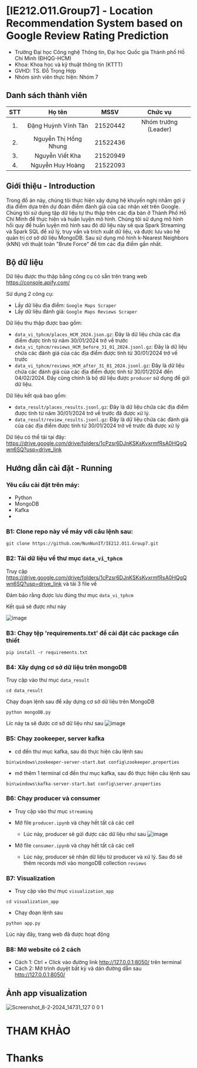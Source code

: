 # [IE212.O11.Group7] - Location Recommendation System based on Google Review Rating Prediction

* Trường Đại học Công nghệ Thông tin, Đại học Quốc gia Thành phố Hồ Chí Minh (ĐHQG-HCM)
* Khoa: Khoa học và kỹ thuật thông tin (KTTT)
* GVHD: TS. Đỗ Trọng Hợp
* Nhóm sinh viên thực hiện: Nhóm 7

## Danh sách thành viên
|STT | Họ tên | MSSV| Chức vụ |
|:---:|:-------------:|:-----:|:-----:|
|1. 	| Đặng Huỳnh Vĩnh Tân | 21520442| Nhóm trưởng (Leader)|
|2. 	| Nguyễn Thị Hồng Nhung | 21522436
|3. 	| Nguyễn Viết Kha		|	21520949
|4.  | Nguyễn Huy Hoàng | 21522093

##  Giới thiệu - Introduction
Trong đồ án này, chúng tôi thực hiện xây dựng hệ khuyến nghị nhằm gợi ý địa điểm dựa trên dự đoán điểm đánh giá của các nhận xét trên Google. Chúng tôi sử dụng tập dữ liệu tự thu thập trên các địa bàn ở Thành Phố Hồ Chí Minh để thực hiện và huấn luyện mô hình. Chúng tôi sử dụng mô hình hồi quy để huấn luyện mô hình sau đó dữ liệu này sẽ qua Spark Streaming và Spark SQL để xử lý, truy vấn và trích xuất dữ liệu, và được lưu vào hệ quản trị cơ sở dữ liệu MongoDB. Sau sử dụng mô hình k-Nearest Neighbors (kNN) với thuật toán "Brute Force" để tìm các địa điểm gần nhất.

## Bộ dữ liệu
Dữ liệu được thu thập bằng công cụ có sẵn trên trang web https://console.apify.com/

Sử dụng 2 công cụ:
- Lấy dữ liệu địa điểm: ```Google Maps Scraper```
- Lấy dữ liệu đánh giá: ```Google Maps Reviews Scraper```

Dữ liệu thu thập được bao gồm:

- ```data_vi_tphcm/places_HCM_2024.json.gz```: Đây là dữ liệu chứa các địa điểm được tính từ năm 30/01/2024 trở về trước
- ```data_vi_tphcm/reviews_HCM_before_31_01_2024.jsonl.gz```: Đây là dữ liệu chứa các đánh giá của các địa điểm được tính từ 30/01/2024 trở về trước
- ```data_vi_tphcm/reviews_HCM_after_31_01_2024.jsonl.gz```: Đây là dữ liệu chứa các đánh giá của các địa điểm được tính từ 30/01/2024 đến 04/02/2024. Đây cũng chính là bộ dữ liệu được ```producer``` sử dụng để gửi dữ liệu.

Dữ liệu kết quả bao gồm:

- ```data_result/places_results.jsonl.gz```: Đây là dữ liệu chứa các địa điểm được tính từ năm 30/01/2024 trở về trước đã được xử lý.
- ```data_result/review_results.jsonl.gz```: Đây là dữ liệu chứa các đánh giá của các địa điểm được tính từ 30/01/2024 trở về trước đã được xử lý

Dữ liệu có thể tải tại đây: https://drive.google.com/drive/folders/1cPzsr6DJnKSKsKvxrmfRsA0HQgQwn6SQ?usp=drive_link

## Hướng dẫn cài đặt - Running
### Yêu cầu cài đặt trên máy:
* Python
* MongoDB
* Kafka
* 
### B1: Clone repo này về máy với câu lệnh sau:
```
git clone https://github.com/NunNunIT/IE212.O11.Group7.git  
```
### B2: Tải dữ liệu về thư mục ```data_vi_tphcm```
Truy cập https://drive.google.com/drive/folders/1cPzsr6DJnKSKsKvxrmfRsA0HQgQwn6SQ?usp=drive_link và tải 3 file về

Đảm bảo rằng được lưu đúng thư mục ```data_vi_tphcm```

Kết quả sẽ được như này

![image](https://github.com/NunNunIT/IE212.O11.Group7/assets/145759907/6c809140-f78f-4f03-a69f-cdbfc6658154)


### B3: Chạy tệp 'requirements.txt' để cài đặt các package cần thiết
```
pip install -r requirements.txt
```
### B4: Xây dựng cơ sở dữ liệu trên mongoDB 
Truy cập vào thư mục ```data_result```
```
cd data_result
```
Chạy đoạn lệnh sau để xây dựng cơ sở dữ liệu trên MongoDB
```
python mongoDB.py 
```
Líc này ta sẽ được cơ sở dữ liệu như sau
![image](https://github.com/NunNunIT/IE212.O11.Group7/assets/145759907/019e7fbc-efc6-403b-978b-0ee7c640fb13)

### B5: Chạy zookeeper, server kafka
* cd đến thư mục kafka, sau đó thực hiện câu lệnh sau
```
bin\windows\zookeeper-server-start.bat config\zookeeper.properties
```
* mở thêm 1 terminal cd đến thư mục kafka, sau đó thực hiện câu lệnh sau
```
bin\windows\kafka-server-start.bat config\server.properties
```

### B6: Chạy producer và consumer
- Truy cập vào thư mục ```streaming```
- Mở file ```producer.ipynb``` và chạy hết tất cả các cell
    - Lúc này, producer sẽ gửi được các dữ liệu như sau
![image](https://github.com/NunNunIT/IE212.O11.Group7/assets/145759907/d382b58e-7cbf-4a11-92dd-842648b7e4f3)

- Mở file ```consumer.ipynb``` và chạy hết tất cả các cell
    - Lúc này, producer sẽ nhận dữ liệu từ producer và xử lý. Sau đó sẽ thêm records mới vào mongoDB collection ```reviews```

### B7: Visualization
- Truy cập vào thư mục ```visualization_app```
```
cd visualization_app
```
- Chạy đoạn lệnh sau 
```
python app.py 
```
Lúc này đây, trang web đã được hoạt động
### B8: Mở website có 2 cách 
* Cách 1: Ctrl + Click vào đường link http://127.0.0.1:8050/ trên terminal
* Cách 2: Mở trình duyệt bất kỳ và dán đường dẫn sau http://127.0.0.1:8050/

## Ảnh app visualization
![Screenshot_8-2-2024_14731_127 0 0 1](https://github.com/NunNunIT/IE212.O11.Group7/assets/145759907/6bb6e810-4f24-49db-9db2-7fe6d03a45ab)

# THAM KHẢO

# Thanks
